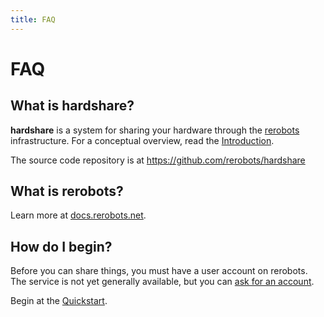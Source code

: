 ```yaml
---
title: FAQ
---
```


# FAQ

## What is hardshare?

**hardshare** is a system for sharing your hardware through the [rerobots](https://rerobots.net/)
infrastructure. For a conceptual overview, read the [Introduction](/intro).

The source code repository is at <https://github.com/rerobots/hardshare>


## What is rerobots?

Learn more at [docs.rerobots.net](https://docs.rerobots.net/).


## How do I begin?

Before you can share things, you must have a user account on rerobots.
The service is not yet generally available, but you can [ask for
an account](https://rerobots.net/contact).

Begin at the [Quickstart](/quickstart).
